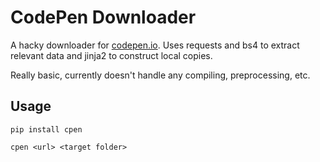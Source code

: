 # CodePen Downloader

A hacky downloader for [codepen.io](https://codepen.io). Uses requests and bs4 to extract relevant data and jinja2 to construct local copies.

Really basic, currently doesn't handle any compiling, preprocessing, etc.

## Usage

`pip install cpen`

`cpen <url> <target folder>`
